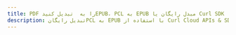 ---title: PDF را به  تبدیل کنیدEPUB، PCL به EPUB مبدل رایگان یا Curl SDKdescription: تبدیل رایگانPCL به EPUB با استفاده از Curl Cloud APIs & SDK همچنین اسناد PDF را در Cloud ایجاد، ویرایش و رندر کنید.---